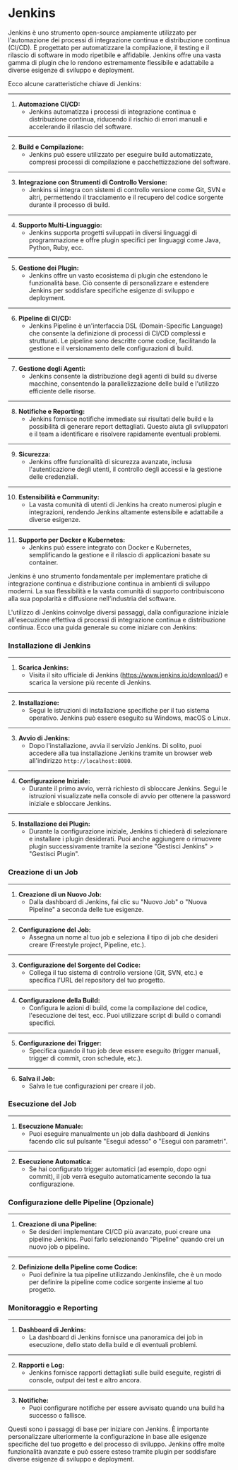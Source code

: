 # Jenkins

Jenkins è uno strumento open-source ampiamente utilizzato per l'automazione dei processi di integrazione continua e distribuzione continua (CI/CD). È progettato per automatizzare la compilazione, il testing e il rilascio di software in modo ripetibile e affidabile. Jenkins offre una vasta gamma di plugin che lo rendono estremamente flessibile e adattabile a diverse esigenze di sviluppo e deployment.

Ecco alcune caratteristiche chiave di Jenkins:

---

1. **Automazione CI/CD:**
   - Jenkins automatizza i processi di integrazione continua e distribuzione continua, riducendo il rischio di errori manuali e accelerando il rilascio del software.

---

2. **Build e Compilazione:**
   - Jenkins può essere utilizzato per eseguire build automatizzate, compresi processi di compilazione e pacchettizzazione del software.

---

3. **Integrazione con Strumenti di Controllo Versione:**
   - Jenkins si integra con sistemi di controllo versione come Git, SVN e altri, permettendo il tracciamento e il recupero del codice sorgente durante il processo di build.

---

4. **Supporto Multi-Linguaggio:**
   - Jenkins supporta progetti sviluppati in diversi linguaggi di programmazione e offre plugin specifici per linguaggi come Java, Python, Ruby, ecc.

---

5. **Gestione dei Plugin:**
   - Jenkins offre un vasto ecosistema di plugin che estendono le funzionalità base. Ciò consente di personalizzare e estendere Jenkins per soddisfare specifiche esigenze di sviluppo e deployment.

---

6. **Pipeline di CI/CD:**
   - Jenkins Pipeline è un'interfaccia DSL (Domain-Specific Language) che consente la definizione di processi di CI/CD complessi e strutturati. Le pipeline sono descritte come codice, facilitando la gestione e il versionamento delle configurazioni di build.

---

7. **Gestione degli Agenti:**
   - Jenkins consente la distribuzione degli agenti di build su diverse macchine, consentendo la parallelizzazione delle build e l'utilizzo efficiente delle risorse.

---

8. **Notifiche e Reporting:**
   - Jenkins fornisce notifiche immediate sui risultati delle build e la possibilità di generare report dettagliati. Questo aiuta gli sviluppatori e il team a identificare e risolvere rapidamente eventuali problemi.

---

9. **Sicurezza:**
   - Jenkins offre funzionalità di sicurezza avanzate, inclusa l'autenticazione degli utenti, il controllo degli accessi e la gestione delle credenziali.

---

10. **Estensibilità e Community:**
    - La vasta comunità di utenti di Jenkins ha creato numerosi plugin e integrazioni, rendendo Jenkins altamente estensibile e adattabile a diverse esigenze.

---

11. **Supporto per Docker e Kubernetes:**
    - Jenkins può essere integrato con Docker e Kubernetes, semplificando la gestione e il rilascio di applicazioni basate su container.

Jenkins è uno strumento fondamentale per implementare pratiche di integrazione continua e distribuzione continua in ambienti di sviluppo moderni. La sua flessibilità e la vasta comunità di supporto contribuiscono alla sua popolarità e diffusione nell'industria del software.

L'utilizzo di Jenkins coinvolge diversi passaggi, dalla configurazione iniziale all'esecuzione effettiva di processi di integrazione continua e distribuzione continua. Ecco una guida generale su come iniziare con Jenkins:

### Installazione di Jenkins

---

1. **Scarica Jenkins:**
   - Visita il sito ufficiale di Jenkins (<https://www.jenkins.io/download/>) e scarica la versione più recente di Jenkins.

---

2. **Installazione:**
   - Segui le istruzioni di installazione specifiche per il tuo sistema operativo. Jenkins può essere eseguito su Windows, macOS o Linux.

---

3. **Avvio di Jenkins:**
   - Dopo l'installazione, avvia il servizio Jenkins. Di solito, puoi accedere alla tua installazione Jenkins tramite un browser web all'indirizzo `http://localhost:8080`.

---

4. **Configurazione Iniziale:**
   - Durante il primo avvio, verrà richiesto di sbloccare Jenkins. Segui le istruzioni visualizzate nella console di avvio per ottenere la password iniziale e sbloccare Jenkins.

---

5. **Installazione dei Plugin:**
   - Durante la configurazione iniziale, Jenkins ti chiederà di selezionare e installare i plugin desiderati. Puoi anche aggiungere o rimuovere plugin successivamente tramite la sezione "Gestisci Jenkins" > "Gestisci Plugin".

### Creazione di un Job

---

1. **Creazione di un Nuovo Job:**
   - Dalla dashboard di Jenkins, fai clic su "Nuovo Job" o "Nuova Pipeline" a seconda delle tue esigenze.

---

2. **Configurazione del Job:**
   - Assegna un nome al tuo job e seleziona il tipo di job che desideri creare (Freestyle project, Pipeline, etc.).

---

3. **Configurazione del Sorgente del Codice:**
   - Collega il tuo sistema di controllo versione (Git, SVN, etc.) e specifica l'URL del repository del tuo progetto.

---

4. **Configurazione della Build:**
   - Configura le azioni di build, come la compilazione del codice, l'esecuzione dei test, ecc. Puoi utilizzare script di build o comandi specifici.

---

5. **Configurazione dei Trigger:**
   - Specifica quando il tuo job deve essere eseguito (trigger manuali, trigger di commit, cron schedule, etc.).

---

6. **Salva il Job:**
   - Salva le tue configurazioni per creare il job.

### Esecuzione del Job

---

1. **Esecuzione Manuale:**
   - Puoi eseguire manualmente un job dalla dashboard di Jenkins facendo clic sul pulsante "Esegui adesso" o "Esegui con parametri".

---

2. **Esecuzione Automatica:**
   - Se hai configurato trigger automatici (ad esempio, dopo ogni commit), il job verrà eseguito automaticamente secondo la tua configurazione.

### Configurazione delle Pipeline (Opzionale)

---

1. **Creazione di una Pipeline:**
   - Se desideri implementare CI/CD più avanzato, puoi creare una pipeline Jenkins. Puoi farlo selezionando "Pipeline" quando crei un nuovo job o pipeline.

---

2. **Definizione della Pipeline come Codice:**
   - Puoi definire la tua pipeline utilizzando Jenkinsfile, che è un modo per definire la pipeline come codice sorgente insieme al tuo progetto.

### Monitoraggio e Reporting

---

1. **Dashboard di Jenkins:**
   - La dashboard di Jenkins fornisce una panoramica dei job in esecuzione, dello stato della build e di eventuali problemi.

---

2. **Rapporti e Log:**
   - Jenkins fornisce rapporti dettagliati sulle build eseguite, registri di console, output dei test e altro ancora.

---

3. **Notifiche:**
   - Puoi configurare notifiche per essere avvisato quando una build ha successo o fallisce.

Questi sono i passaggi di base per iniziare con Jenkins. È importante personalizzare ulteriormente la configurazione in base alle esigenze specifiche del tuo progetto e del processo di sviluppo. Jenkins offre molte funzionalità avanzate e può essere esteso tramite plugin per soddisfare diverse esigenze di sviluppo e deployment.
